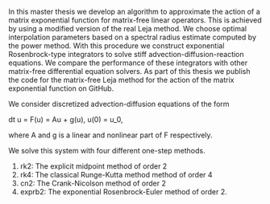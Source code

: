 In this master thesis we develop an algorithm to approximate the action of a matrix exponential function for matrix-free linear operators. This is achieved by using a modified version of the real Leja method. We choose optimal interpolation parameters based on a spectral radius estimate computed by the power method. With this procedure we construct exponential Rosenbrock-type integrators to solve stiff advection-diffusion-reaction equations. We compare the performance of these integrators with other matrix-free differential equation solvers. 
 		As part of this thesis we publish the code for the matrix-free Leja method for the action of the matrix exponential function on GitHub.


We consider discretized advection-diffusion equations of the form

dt u = F(u) = Au + g(u), 
u(0) = u_0,

where A and g is a linear and nonlinear part of F respectively.

We solve this system with four different one-step methods. 
  1. rk2: The explicit midpoint method of order 2
  2. rk4: The classical Runge-Kutta method method of order 4
  3. cn2: The Crank-Nicolson method of order 2
  4. exprb2: The exponential Rosenbrock-Euler method of order 2.